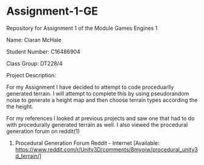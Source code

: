# Assignment-1-GE
Repository for Assignment 1 of the Module Games Engines 1

Name: Ciaran McHale

Student Number: C16486904

Class Group: DT228/4

Project Description:

For my Assignment I have decided to attempt to code proceduarlly generated terrain. I will attempt to complete this by using pseudorandom noise to generate a height map and then choose terrain types according the the height. 

For my references I looked at previous projects and saw one that had to do with procedurally generated terrain as well. 
I also viewed the procedural generation forum on reddit(1)

1. Procedural Generation Forum Reddit - Internet [Available: https://www.reddit.com/r/Unity3D/comments/8myoiw/procedural_unity3d_terrain/]
